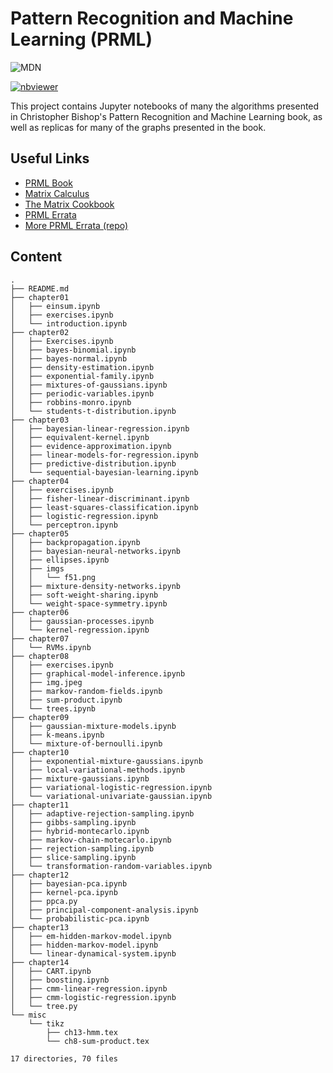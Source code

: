 # Pattern Recognition and Machine Learning (PRML)

![MDN](https://i.imgur.com/2uCUY3q.png)

[![nbviewer](https://raw.githubusercontent.com/jupyter/design/master/logos/Badges/nbviewer_badge.svg)](https://nbviewer.jupyter.org/github/gerdm/prml/tree/master/)


This project contains Jupyter notebooks of many the algorithms presented in Christopher Bishop's Pattern Recognition and Machine Learning book, as well as replicas for many of the graphs presented in the book.

## Useful Links
* [PRML Book](https://www.microsoft.com/en-us/research/publication/pattern-recognition-machine-learning)
* [Matrix Calculus](http://www.matrixcalculus.org/matrixCalculus)
* [The Matrix Cookbook](https://www.math.uwaterloo.ca/~hwolkowi/matrixcookbook.pdf)
* [PRML Errata](https://www.microsoft.com/en-us/research/wp-content/uploads/2016/05/prml-errata-1st-20110921.pdf)
* [More PRML Errata (repo)](https://github.com/yousuketakada/prml_errata)

## Content
```
.
├── README.md
├── chapter01
│   ├── einsum.ipynb
│   ├── exercises.ipynb
│   └── introduction.ipynb
├── chapter02
│   ├── Exercises.ipynb
│   ├── bayes-binomial.ipynb
│   ├── bayes-normal.ipynb
│   ├── density-estimation.ipynb
│   ├── exponential-family.ipynb
│   ├── mixtures-of-gaussians.ipynb
│   ├── periodic-variables.ipynb
│   ├── robbins-monro.ipynb
│   └── students-t-distribution.ipynb
├── chapter03
│   ├── bayesian-linear-regression.ipynb
│   ├── equivalent-kernel.ipynb
│   ├── evidence-approximation.ipynb
│   ├── linear-models-for-regression.ipynb
│   ├── predictive-distribution.ipynb
│   └── sequential-bayesian-learning.ipynb
├── chapter04
│   ├── exercises.ipynb
│   ├── fisher-linear-discriminant.ipynb
│   ├── least-squares-classification.ipynb
│   ├── logistic-regression.ipynb
│   └── perceptron.ipynb
├── chapter05
│   ├── backpropagation.ipynb
│   ├── bayesian-neural-networks.ipynb
│   ├── ellipses.ipynb
│   ├── imgs
│   │   └── f51.png
│   ├── mixture-density-networks.ipynb
│   ├── soft-weight-sharing.ipynb
│   └── weight-space-symmetry.ipynb
├── chapter06
│   ├── gaussian-processes.ipynb
│   └── kernel-regression.ipynb
├── chapter07
│   └── RVMs.ipynb
├── chapter08
│   ├── exercises.ipynb
│   ├── graphical-model-inference.ipynb
│   ├── img.jpeg
│   ├── markov-random-fields.ipynb
│   ├── sum-product.ipynb
│   └── trees.ipynb
├── chapter09
│   ├── gaussian-mixture-models.ipynb
│   ├── k-means.ipynb
│   └── mixture-of-bernoulli.ipynb
├── chapter10
│   ├── exponential-mixture-gaussians.ipynb
│   ├── local-variational-methods.ipynb
│   ├── mixture-gaussians.ipynb
│   ├── variational-logistic-regression.ipynb
│   └── variational-univariate-gaussian.ipynb
├── chapter11
│   ├── adaptive-rejection-sampling.ipynb
│   ├── gibbs-sampling.ipynb
│   ├── hybrid-montecarlo.ipynb
│   ├── markov-chain-motecarlo.ipynb
│   ├── rejection-sampling.ipynb
│   ├── slice-sampling.ipynb
│   └── transformation-random-variables.ipynb
├── chapter12
│   ├── bayesian-pca.ipynb
│   ├── kernel-pca.ipynb
│   ├── ppca.py
│   ├── principal-component-analysis.ipynb
│   └── probabilistic-pca.ipynb
├── chapter13
│   ├── em-hidden-markov-model.ipynb
│   ├── hidden-markov-model.ipynb
│   └── linear-dynamical-system.ipynb
├── chapter14
│   ├── CART.ipynb
│   ├── boosting.ipynb
│   ├── cmm-linear-regression.ipynb
│   ├── cmm-logistic-regression.ipynb
│   └── tree.py
└── misc
    └── tikz
        ├── ch13-hmm.tex
        └── ch8-sum-product.tex

17 directories, 70 files
```
